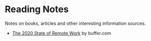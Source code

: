 # Reading Notes

Notes on books, articles and other interesting information sources.

- [The 2020 State of Remote Work](articles/the-2020-state-of-remote-work.md) by buffer.com
